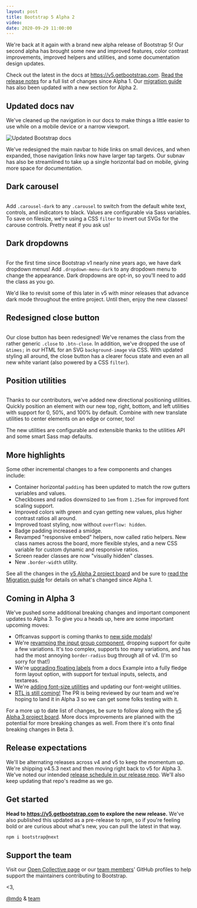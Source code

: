 ```yaml
---
layout: post
title: Bootstrap 5 Alpha 2
video:
date: 2020-09-29 11:00:00
---
```


We're back at it again with a brand new alpha release of Bootstrap 5! Our second alpha has brought some new and improved features, color contrast improvements, improved helpers and utilities, and some documentation design updates.

Check out the latest in the docs at <https://v5.getbootstrap.com>. [Read the release notes]() for a full list of changes since Alpha 1. Our [migration guide](https://v5.getbootstrap.com/docs/5.0/migration) has also been updated with a new section for Alpha 2.

## Updated docs nav

We've cleaned up the navigation in our docs to make things a little easier to use while on a mobile device or a narrow viewport.

![Updated Bootstrap docs]()

We've redesigned the main navbar to hide links on small devices, and when expanded, those navigation links now have larger tap targets. Our subnav has also be streamlined to take up a single horizontal bad on mobile, giving more space for documentation.

## Dark carousel

![]()

Add `.carousel-dark` to any `.carousel` to switch from the default white text, controls, and indicators to black. Values are configurable via Sass variables. To save on filesize, we're using a CSS `filter` to invert out SVGs for the carouse controls. Pretty neat if you ask us!

## Dark dropdowns

![]()

For the first time since Bootstrap v1 nearly nine years ago, we have dark dropdown menus! Add `.dropdown-menu-dark` to any dropdown menu to change the appearance. Dark dropdowns are opt-in, so you'll need to add the class as you go.

We'd like to revisit some of this later in v5 with minor releases that advance dark mode throughout the entire project. Until then, enjoy the new classes!

## Redesigned close button

![]()

Our close button has been redesigned! We've renames the class from the rather generic `.close` to `.btn-close`. In addition, we've dropped the use of `&times;` in our HTML for an SVG `background-image` via CSS. With updated styling all around, the close button has a clearer focus state and even an all new white variant (also powered by a CSS `filter`).

## Position utilities

![]()

Thanks to our contributors, we've added new directional positioning utilities. Quickly position an element with our new top, right, bottom, and left utilities with support for 0, 50%, and 100% by default. Combine with new translate utilities to center elements on an edge or corner, too!

The new utilities are configurable and extensible thanks to the utilities API and some smart Sass map defaults.

## More highlights

Some other incremental changes to a few components and changes include:

- Container horizontal `padding` has been updated to match the row gutters variables and values.
- Checkboxes and radios downsized to `1em` from `1.25em` for improved font scaling support.
- Improved colors with green and cyan getting new values, plus higher contrast ratios all around.
- Improved toast styling, now without `overflow: hidden`.
- Badge padding increased a smidge.
- Revamped "responsive embed" helpers, now called ratio helpers. New class names across the board, more flexible styles, and a new CSS variable for custom dynamic and responsive ratios.
- Screen reader classes are now "visually hidden" classes.
- New `.border-width` utility.

See all the changes in the [v5 Alpha 2 project board](https://github.com/twbs/bootstrap/projects/21) and be sure to [read the Migration guide]() for details on what's changed since Alpha 1.

## Coming in Alpha 3

We've pushed some additional breaking changes and important component updates to Alpha 3. To give you a heads up, here are some important upcoming moves:

- Offcanvas support is coming thanks to [new side modals](https://github.com/twbs/bootstrap/pull/31285)!
- We're [revamping the input group component](https://github.com/twbs/bootstrap/pull/31666), dropping support for quite a few variations. It's too complex, supports too many variations, and has had the most annoying `border-radius` bug through all of v4. (I'm so sorry for that!)
- We're [upgrading floating labels](https://github.com/twbs/bootstrap/pull/30449) from a docs Example into a fully fledge form layout option, with support for textual inputs, selects, and textareas.
- We're [adding font-size utilities](https://github.com/twbs/bootstrap/pull/30571) and updating our font-weight utilities.
- [RTL is still coming!](https://github.com/twbs/bootstrap/pull/30980) The PR is being reviewed by our team and we're hoping to land it in Alpha 3 so we can get some folks testing with it.

For a more up to date list of changes, be sure to follow along with the [v5 Alpha 3 project board](https://github.com/twbs/bootstrap/projects/22). More docs improvements are planned with the potential for more breaking changes as well. From there it's onto final breaking changes in Beta 3.

## Release expectations

We'll be alternating releases across v4 and v5 to keep the momentum up. We're shipping v4.5.3 next and then moving right back to v5 for Alpha 3. We've noted our intended [release schedule in our release repo](https://github.com/twbs/release#upcoming-release-schedule). We'll also keep updating that repo's readme as we go.

## Get started

**Head to <https://v5.getbootstrap.com> to explore the new release.** We've also published this updated as a pre-release to npm, so if you're feeling bold or are curious about what's new, you can pull the latest in that way.

```sh
npm i bootstrap@next
```

## Support the team

Visit our [Open Collective page](https://opencollective.com/bootstrap) or our [team members](https://github.com/orgs/twbs/people)' GitHub profiles to help support the maintainers contributing to Bootstrap.

<3,<br>

[@mdo](https://github.com/mdo) & [team](https://github.com/twbs)
